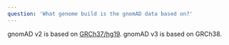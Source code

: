 ```yaml
---
question: 'What genome build is the gnomAD data based on?'
---
```


gnomAD v2 is based on [GRCh37/hg19](ftp://ftp.broadinstitute.org/pub/seq/references/Homo_sapiens_assembly19.fasta). gnomAD v3 is based on GRCh38.
